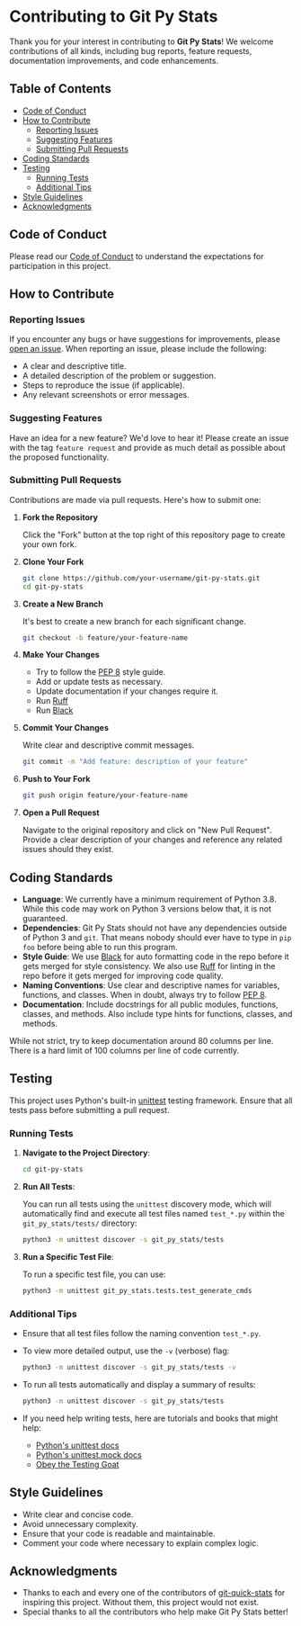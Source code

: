 # Contributing to Git Py Stats

Thank you for your interest in contributing to **Git Py Stats**!
We welcome contributions of all kinds, including bug reports, feature requests,
documentation improvements, and code enhancements.

## Table of Contents

- [Code of Conduct](#code-of-conduct)
- [How to Contribute](#how-to-contribute)
  - [Reporting Issues](#reporting-issues)
  - [Suggesting Features](#suggesting-features)
  - [Submitting Pull Requests](#submitting-pull-requests)
- [Coding Standards](#coding-standards)
- [Testing](#testing)
  - [Running Tests](#running-tests)
  - [Additional Tips](#additional-tips)
- [Style Guidelines](#style-guidelines)
- [Acknowledgments](#acknowledgments)

## Code of Conduct

Please read our [Code of Conduct](CODE_OF_CONDUCT.md) to understand the
expectations for participation in this project.

## How to Contribute

### Reporting Issues

If you encounter any bugs or have suggestions for improvements,
please [open an issue](https://github.com/tomice/git-py-stats/issues).
When reporting an issue, please include the following:

- A clear and descriptive title.
- A detailed description of the problem or suggestion.
- Steps to reproduce the issue (if applicable).
- Any relevant screenshots or error messages.

### Suggesting Features

Have an idea for a new feature? We'd love to hear it! Please create an issue
with the tag `feature request` and provide as much detail as possible about
the proposed functionality.

### Submitting Pull Requests

Contributions are made via pull requests. Here's how to submit one:

1. **Fork the Repository**

   Click the "Fork" button at the top right of this repository page to
   create your own fork.

2. **Clone Your Fork**

   ```bash
   git clone https://github.com/your-username/git-py-stats.git
   cd git-py-stats
   ```

3. **Create a New Branch**

   It's best to create a new branch for each significant change.

   ```bash
   git checkout -b feature/your-feature-name
   ```

4. **Make Your Changes**

   - Try to follow the [PEP 8](https://pep8.org/) style guide.
   - Add or update tests as necessary.
   - Update documentation if your changes require it.
   - Run [Ruff](https://docs.astral.sh/ruff/)
   - Run [Black](https://pypi.org/project/black/)

5. **Commit Your Changes**

   Write clear and descriptive commit messages.

   ```bash
   git commit -m "Add feature: description of your feature"
   ```

6. **Push to Your Fork**

   ```bash
   git push origin feature/your-feature-name
   ```

7. **Open a Pull Request**

   Navigate to the original repository and click on "New Pull Request".
   Provide a clear description of your changes and reference any related issues
   should they exist.

## Coding Standards

- **Language**:
  We currently have a minimum requirement of Python 3.8. While this code may
  work on Python 3 versions below that, it is not guaranteed.
- **Dependencies**:
  Git Py Stats should not have any dependencies outside of Python 3 and `git`.
  That means nobody should ever have to type in `pip foo` before being able to
  run this program.
- **Style Guide**:
  We use [Black](https://pypi.org/project/black/) for auto formatting code in
  the repo before it gets merged for style consistency.
  We also use [Ruff](https://docs.astral.sh/ruff/) for linting in the repo
  before it gets merged for improving code quality.
- **Naming Conventions**:
  Use clear and descriptive names for variables, functions, and classes.
  When in doubt, always try to follow [PEP 8](https://pep8.org/).
- **Documentation**:
  Include docstrings for all public modules, functions, classes, and methods.
  Also include type hints for functions, classes, and methods.

While not strict, try to keep documentation around 80 columns per line.
There is a hard limit of 100 columns per line of code currently.

## Testing

This project uses Python's built-in
[unittest](https://docs.python.org/3/library/unittest.html) testing framework.
Ensure that all tests pass before submitting a pull request.

### Running Tests

1. **Navigate to the Project Directory**:

    ```bash
    cd git-py-stats
    ```

2. **Run All Tests**:

    You can run all tests using the `unittest` discovery mode, which will
    automatically find and execute all test files named `test_*.py`
    within the `git_py_stats/tests/` directory:

    ```bash
    python3 -m unittest discover -s git_py_stats/tests
    ```

3. **Run a Specific Test File**:

    To run a specific test file, you can use:

    ```bash
    python3 -m unittest git_py_stats.tests.test_generate_cmds
    ```

### Additional Tips

- Ensure that all test files follow the naming convention `test_*.py`.
- To view more detailed output, use the `-v` (verbose) flag:

    ```bash
    python3 -m unittest discover -s git_py_stats/tests -v
    ```

- To run all tests automatically and display a summary of results:

    ```bash
    python3 -m unittest discover -s git_py_stats/tests
    ```

- If you need help writing tests, here are tutorials and books that might help:
  - [Python's unittest docs](https://docs.python.org/3/library/unittest.html)
  - [Python's unittest.mock docs](https://docs.python.org/3/library/unittest.mock.html)
  - [Obey the Testing Goat](https://www.obeythetestinggoat.com/pages/book.html#toc)

## Style Guidelines

- Write clear and concise code.
- Avoid unnecessary complexity.
- Ensure that your code is readable and maintainable.
- Comment your code where necessary to explain complex logic.

## Acknowledgments

- Thanks to each and every one of the contributors of
  [git-quick-stats](https://github.com/arzzen/git-quick-stats) for inspiring
  this project. Without them, this project would not exist.
- Special thanks to all the contributors who help make Git Py Stats better!
